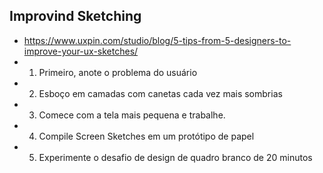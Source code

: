 ## Improvind Sketching
- https://www.uxpin.com/studio/blog/5-tips-from-5-designers-to-improve-your-ux-sketches/
- 1. Primeiro, anote o problema do usuário
- 2. Esboço em camadas com canetas cada vez mais sombrias
- 3. Comece com a tela mais pequena e trabalhe.
- 4. Compile Screen Sketches em um protótipo de papel
- 5. Experimente o desafio de design de quadro branco de 20 minutos
